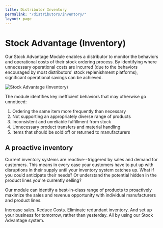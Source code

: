 ```yaml
---
title: Distributor Inventory
permalink: "/distributors/inventory/"
layout: page
---
```


# Stock Advantage (Inventory)

Our Stock Advantage Module enables a distributor to monitor the behaviors and operational costs of their stock ordering process. By identifying where unnecessary operational costs are incurred (due to the behaviors encouraged by most distributors'  stock replenishment platforms), significant operational savings can be achieved.  

<div class="bg-white text-center p-3 my-5">
  <img src="/uploads/inventory-overview.png" alt="Stock Advantage (Inventory)">
</div>

The module identifies key inefficient behaviors that may otherwise go unnoticed:

1.  Ordering the same item more frequently than necessary
2.  Not supporting an appropriately diverse range of products
3.  Inconsistent and unreliable fulfillment from stock
4.  Unnecessary product transfers and material handling
5.  Items that should be sold off or returned to manufacturers

<h2 class="color-orange mt-5 mb-3">A proactive inventory</h2>

Current inventory systems are reactive--triggered by sales and demand for customers. This means in every case your customers have to put up with disruptions in their supply until your inventory system catches up. What if you could anticipate their needs? Or understand the potential hidden in the product lines you're currently selling?

Our module can identify a best-in-class range of products to proactively maximize the sales and revenue opportunity with individual manufacturers and product lines.

Increase sales. Reduce Costs. Eliminate redundant inventory. And set up your business for tomorrow, rather than yesterday. All by using our Stock Advantage system.
